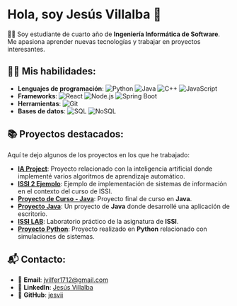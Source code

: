 # Hola, soy Jesús Villalba 👋

👨‍💻 Soy estudiante de cuarto año de **Ingeniería Informática de Software**. Me apasiona aprender nuevas tecnologías y trabajar en proyectos interesantes.

## 🧑‍💻 Mis habilidades:
- **Lenguajes de programación**: 
  ![Python](https://img.shields.io/badge/Python-3776AB?style=for-the-badge&logo=python&logoColor=white) 
  ![Java](https://img.shields.io/badge/Java-007396?style=for-the-badge&logo=java&logoColor=white) 
  ![C++](https://img.shields.io/badge/C++-00599C?style=for-the-badge&logo=cplusplus&logoColor=white) 
  ![JavaScript](https://img.shields.io/badge/JavaScript-F7DF1E?style=for-the-badge&logo=javascript&logoColor=black)
- **Frameworks**: 
  ![React](https://img.shields.io/badge/React-61DAFB?style=for-the-badge&logo=react&logoColor=black) 
  ![Node.js](https://img.shields.io/badge/Node.js-339933?style=for-the-badge&logo=node.js&logoColor=white) 
  ![Spring Boot](https://img.shields.io/badge/Spring%20Boot-6DB33F?style=for-the-badge&logo=springboot&logoColor=white)
- **Herramientas**: 
  ![Git](https://img.shields.io/badge/Git-F05032?style=for-the-badge&logo=git&logoColor=white)
- **Bases de datos**: 
  ![SQL](https://img.shields.io/badge/SQL-4479A1?style=for-the-badge&logo=microsoft-sql-server&logoColor=white) 
  ![NoSQL](https://img.shields.io/badge/NoSQL-47A248?style=for-the-badge&logo=nosql&logoColor=white)

## 📚 Proyectos destacados:
Aquí te dejo algunos de los proyectos en los que he trabajado:

- **[IA Project](https://github.com/jesvii/ia-proyect)**: Proyecto relacionado con la inteligencia artificial donde implementé varios algoritmos de aprendizaje automático.
- **[ISSI 2 Ejemplo](https://github.com/jesvii/issi2ejemplo)**: Ejemplo de implementación de sistemas de información en el contexto del curso de ISSI.
- **[Proyecto de Curso - Java](https://github.com/jesvii/java)**: Proyecto final de curso en **Java**.
- **[Proyecto Java](https://github.com/jesvii/javaproyecto)**: Un proyecto de **Java** donde desarrollé una aplicación de escritorio.
- **[ISSI LAB](https://github.com/jesvii/ISSI-LAB)**: Laboratorio práctico de la asignatura de **ISSI**.
- **[Proyecto Python](https://github.com/jesvii/proyecto-python-jesvii)**: Proyecto realizado en **Python** relacionado con simulaciones de sistemas.

## 📬 Contacto:
- 📧 **Email**: [jvilfer1712@gmail.com](mailto:jvilfer1712@gmail.com)
- 🔗 **LinkedIn**: [Jesús Villalba](https://www.linkedin.com/in/jesus-villalba-8a922b319/)
- 🔗 **GitHub**: [jesvii](https://github.com/jesvii)
